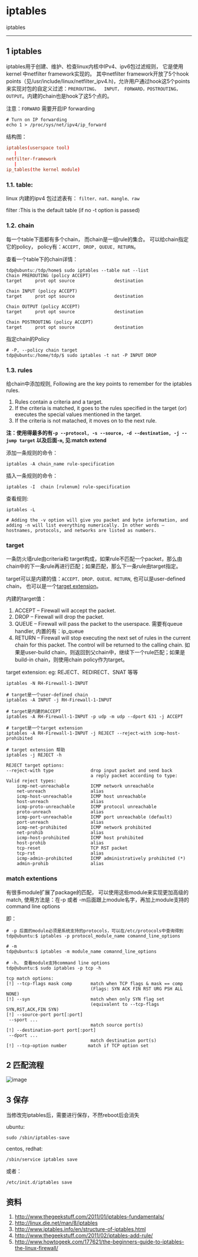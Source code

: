# iptables

iptables

---

## 1 iptables

iptables用于创建、维护、检查linux内核中IPv4、ipv6包过滤规则， 它是使用kernel 中netfilter framework实现的。 其中netfilter framework开放了5个hook points（见/usr/include/linux/netfilter_ipv4.h)，允许用户通过hook这5个points来实现对包的自定义过滤：`PREROUTING，  INPUT， FORWARD，POSTROUTING，OUTPUT`。内建的chain也是hook了这5个点的。

注意：`FORWARD` 需要开启IP forwarding
```shell
# Turn on IP forwarding
echo 1 > /proc/sys/net/ipv4/ip_forward
```

结构图：

```conf
iptables(userspace tool)
   |
netfilter-framework
   |
ip_tables(the kernel module)
```


### 1.1. table:

linux 内建的ipv4 包过滤表有： `filter、nat、mangle、raw`

filter :This is the default table (if no -t option is passed)

### 1.2. chain

每一个table下面都有多个chain， 而chain是一组rule的集合。 可以给chain指定它的policy， policy有：`ACCEPT, DROP, QUEUE, RETURN`。

查看一个table下的chain详情：

```shell
tdp@ubuntu:/tdp/home$ sudo iptables --table nat --list
Chain PREROUTING (policy ACCEPT)
target     prot opt source               destination         

Chain INPUT (policy ACCEPT)
target     prot opt source               destination         

Chain OUTPUT (policy ACCEPT)
target     prot opt source               destination         

Chain POSTROUTING (policy ACCEPT)
target     prot opt source               destination    
```

指定chain的Policy

```shell
# -P, --policy chain target
tdp@ubuntu:/home/tdp/$ sudo iptables -t nat -P INPUT DROP
```

### 1.3. rules

给chain中添加规则, Following are the key points to remember for the iptables rules.

1. Rules contain a criteria and a target.
2. If the criteria is matched, it goes to the rules specified in the target (or) executes the special values mentioned in the target.
3. If the criteria is not matached, it moves on to the next rule.


**注：使用得最多的有`-p --protocol, -s --source, -d --destination, -j --jump target` 以及后面`-m`, 见:match extend**

添加一条规则的命令：

```shell
iptables -A chain_name rule-specification
```

插入一条规则的命令：

```shell
iptables -I  chain [rulenum] rule-specification
```

查看规则:

```shell
iptables -L

# Adding the -v option will give you packet and byte information, and adding -n will list everything numerically. In other words – hostnames, protocols, and networks are listed as numbers.
```

### target

一条防火墙rule由criteria和 target构成，如果rule不匹配一个packet，那么由chain中的下一条rule再进行匹配；如果匹配，那么下一条rule由target指定。

target可以是内建的值：`ACCEPT、DROP、QUEUE、RETURN`, 也可以是user-defined chain， 也可以是一个[target extension](http://linux.die.net/man/8/iptables)。

内建的target值：

1. ACCEPT – Firewall will accept the packet.
2. DROP – Firewall will drop the packet.
3. QUEUE – Firewall will pass the packet to the userspace. 需要有queue handler, 内置的有：ip_queue
4. RETURN – Firewall will stop executing the next set of rules in the current chain for this packet. The control will be returned to the calling chain. 如果是user-build chain，则返回到父chain中，继续下一个rule匹配；如果是build-in chain，则使用chain policy作为target。

target extension: eg: REJECT、REDIRECT、SNAT 等等

```shell
iptables -N RH-Firewall-1-INPUT

# target是一个user-defined chain
iptables -A INPUT -j RH-Firewall-1-INPUT

# target是内建的ACCEPT
iptables -A RH-Firewall-1-INPUT -p udp -m udp --dport 631 -j ACCEPT

# target是一个target extension
iptables -A RH-Firewall-1-INPUT -j REJECT --reject-with icmp-host-prohibited

# target extension 帮助
iptables -j REJECT -h

REJECT target options:
--reject-with type              drop input packet and send back
                                a reply packet according to type:
Valid reject types:
    icmp-net-unreachable        ICMP network unreachable
    net-unreach                 alias
    icmp-host-unreachable       ICMP host unreachable
    host-unreach                alias
    icmp-proto-unreachable      ICMP protocol unreachable
    proto-unreach               alias
    icmp-port-unreachable       ICMP port unreachable (default)
    port-unreach                alias
    icmp-net-prohibited         ICMP network prohibited
    net-prohib                  alias
    icmp-host-prohibited        ICMP host prohibited
    host-prohib                 alias
    tcp-reset                   TCP RST packet
    tcp-rst                     alias
    icmp-admin-prohibited       ICMP administratively prohibited (*)
    admin-prohib                alias

```

### match extentions

有很多module扩展了package的匹配， 可以使用这些module来实现更加高级的match, 使用方法是：在-p 或者 -m后面跟上module名字，再加上module支持的command line options

即：
```shell
# -p 后面的module必须是系统支持的protocols，可以在/etc/protocols中查询得到
tdp@ubuntu:$ iptables -p protocol_module_name comannd_line_options

# -m 
tdp@ubuntu:$ iptables -m module_name comannd_line_options

# -h， 查看module支持command line options
tdp@ubuntu:$ sudo iptables -p tcp -h

tcp match options:
[!] --tcp-flags mask comp       match when TCP flags & mask == comp
                                (Flags: SYN ACK FIN RST URG PSH ALL NONE)
[!] --syn                       match when only SYN flag set
                                (equivalent to --tcp-flags SYN,RST,ACK,FIN SYN)
[!] --source-port port[:port]
 --sport ...
                                match source port(s)
[!] --destination-port port[:port]
 --dport ...
                                match destination port(s)
[!] --tcp-option number        match if TCP option set

```

## 2 匹配流程

![image](http://code.huawei.com/cloud-service-dev-team-devops/console-framework/uploads/1e65617067285a333e4f249783737a4a/image.png)

## 3 保存

当修改完iptables后，需要进行保存，不然reboot后会消失

ubuntu:

```shell
sudo /sbin/iptables-save
```

centos, redhat:

```shell
/sbin/service iptables save
```

或者：

```shell
/etc/init.d/iptables save
```

## 资料

1. http://www.thegeekstuff.com/2011/01/iptables-fundamentals/
2. http://linux.die.net/man/8/iptables
3. http://www.iptables.info/en/structure-of-iptables.html
4. http://www.thegeekstuff.com/2011/02/iptables-add-rule/
5. http://www.howtogeek.com/177621/the-beginners-guide-to-iptables-the-linux-firewall/